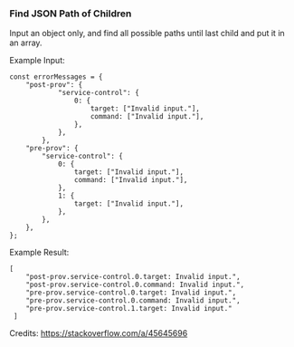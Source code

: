 
### Find JSON Path of Children
Input an object only, and find all possible paths until last child and put it in an array.

Example Input:
```
const errorMessages = {
	"post-prov": {
			"service-control": {
				0: {
					target: ["Invalid input."],
					command: ["Invalid input."],
				},
			},
		},
	"pre-prov": {
		"service-control": {
			0: {
				target: ["Invalid input."],
				command: ["Invalid input."],
			},
			1: {
				target: ["Invalid input."],
			},
		},
	},
};
```

Example Result:
```
[
	"post-prov.service-control.0.target: Invalid input.",
	"post-prov.service-control.0.command: Invalid input.",
	"pre-prov.service-control.0.target: Invalid input.",
	"pre-prov.service-control.0.command: Invalid input.",
	"pre-prov.service-control.1.target: Invalid input."
 ]
```

Credits: https://stackoverflow.com/a/45645696